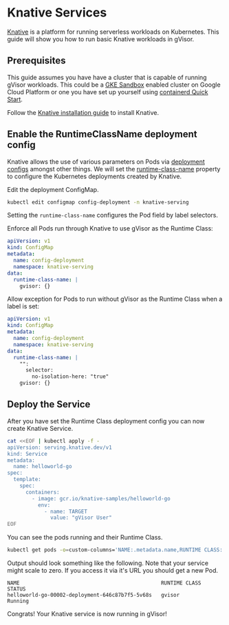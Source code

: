 # Knative Services

[Knative](https://knative.dev/) is a platform for running serverless workloads
on Kubernetes. This guide will show you how to run basic Knative workloads in
gVisor.

## Prerequisites

This guide assumes you have have a cluster that is capable of running gVisor
workloads. This could be a
[GKE Sandbox](https://cloud.google.com/kubernetes-engine/sandbox/) enabled
cluster on Google Cloud Platform or one you have set up yourself using
[containerd Quick Start](https://gvisor.dev/docs/user_guide/containerd/quick_start/).

Follow the
[Knative installation guide](https://knative.dev/docs/install/install-serving-with-yaml/)
to install Knative.

## Enable the RuntimeClassName deployment config

Knative allows the use of various parameters on Pods via
[deployment configs](https://knative.dev/docs/serving/configuration/deployment)
amongst other things. We will set the
[runtime-class-name](https://knative.dev/docs/serving/configuration/deployment/#configuring-selectable-runtimeclassname)
property to configure the Kubernetes deployments created by Knative.

Edit the deployment ConfigMap.

```bash
kubectl edit configmap config-deployment -n knative-serving
```

Setting the `runtime-class-name` configures the Pod field by label selectors.

Enforce all Pods run through Knative to use gVisor as the Runtime Class:

```yaml
apiVersion: v1
kind: ConfigMap
metadata:
  name: config-deployment
  namespace: knative-serving
data:
  runtime-class-name: |
    gvisor: {}
```

Allow exception for Pods to run without gVisor as the Runtime Class when a label
is set:

```yaml
apiVersion: v1
kind: ConfigMap
metadata:
  name: config-deployment
  namespace: knative-serving
data:
  runtime-class-name: |
    "":
      selector:
        no-isolation-here: "true"
    gvisor: {}
```

## Deploy the Service

After you have set the Runtime Class deployment config you can now create
Knative Service.

```bash
cat <<EOF | kubectl apply -f -
apiVersion: serving.knative.dev/v1
kind: Service
metadata:
  name: helloworld-go
spec:
  template:
    spec:
      containers:
        - image: gcr.io/knative-samples/helloworld-go
          env:
            - name: TARGET
              value: "gVisor User"
EOF
```

You can see the pods running and their Runtime Class.

```bash
kubectl get pods -o=custom-columns='NAME:.metadata.name,RUNTIME CLASS:.spec.runtimeClassName,STATUS:.status.phase'
```

Output should look something like the following. Note that your service might
scale to zero. If you access it via it's URL you should get a new Pod.

```
NAME                                              RUNTIME CLASS   STATUS
helloworld-go-00002-deployment-646c87b7f5-5v68s   gvisor          Running
```

Congrats! Your Knative service is now running in gVisor!
